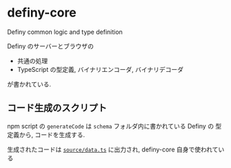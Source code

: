 # definy-core

Definy common logic and type definition

Definy のサーバーとブラウザの

- 共通の処理
- TypeScript の型定義, バイナリエンコーダ, バイナリデコーダ

が書かれている.

## コード生成のスクリプト

npm script の `generateCode` は `schema` フォルダ内に書かれている Definy の 型定義から, コードを生成する.

生成されたコードは [`source/data.ts`](https://github.com/narumincho/definy-core/blob/main/source/data.ts) に出力され, definy-core 自身で使われている

